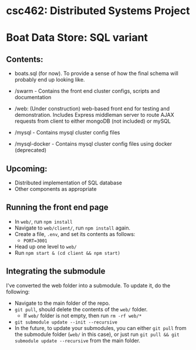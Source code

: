 # csc462: Distributed Systems Project
# Boat Data Store: SQL variant

## Contents:
- boats.sql (for now). To provide a sense of how the final schema will probably end up looking like.

- /swarm - Contains the front end cluster configs, scripts and documentation

- /web: (Under construction) web-based front end for testing and demonstration. Includes Express middleman server to route AJAX requests from client to either mongoDB (not included) or mySQL

- /mysql - Contains mysql cluster config files

- /mysql-docker - Contains mysql cluster config files using docker (deprecated)

## Upcoming:
- Distributed implementation of SQL database
- Other components as appropriate

## Running the front end page
- In `web/`, run `npm install`
- Navigate to `web/client/`, run `npm install` again.
- Create a file, `.env`, and set its contents as follows:
  - `PORT=3001`
- Head up one level to `web/`
- Run `npm start & (cd client && npm start)`

## Integrating the submodule
I've converted the web folder into a submodule. To update it, do the following:
- Navigate to the main folder of the repo.
- `git pull`, should delete the contents of the `web/` folder.
  - If `web/` folder is not empty, then run `rm -rf web/*`
- `git submodule update --init --recursive`
- In the future, to update your submodules, you can either `git pull` from the submodule folder (`web/` in this case), or just run `git pull && git submodule update --recursive` from the main folder.
